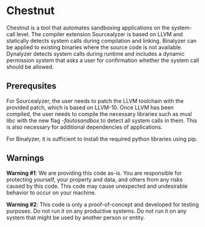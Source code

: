 # Chestnut
Chestnut is a tool that automates sandboxing applications on the system-call level. The compiler extension Sourcealyzer is based on LLVM and statically detects system calls during compilation and linking. Binalyzer can be applied to existing binaries where the source code is not available. Dynalyzer detects system calls during runtime and includes a dynamic permission system that asks a user for confirmation whether the system call should be allowed.

## Prerequsites
For Sourcealyzer, the user needs to patch the LLVM toolchain with the provided patch, which is based on LLVM-10. Once LLVM has been compiled, the user needs to compile the necessary libraries such as musl libc with the new flag *-fautosandbox* to detect all system calls in them. This is also necessary for additional dependencies of applications.

For Binalyzer, it is sufficient to install the required python libraries using pip.

## Warnings
**Warning #1**: We are providing this code as-is. You are responsible for protecting yourself, your property and data, and others from any risks caused by this code. This code may cause unexpected and undesirable behavior to occur on your machine.

**Warning #2**: This code is only a proof-of-concept and developed for testing purposes. Do not run it on any productive systems. Do not run it on any system that might be used by another person or entity.
